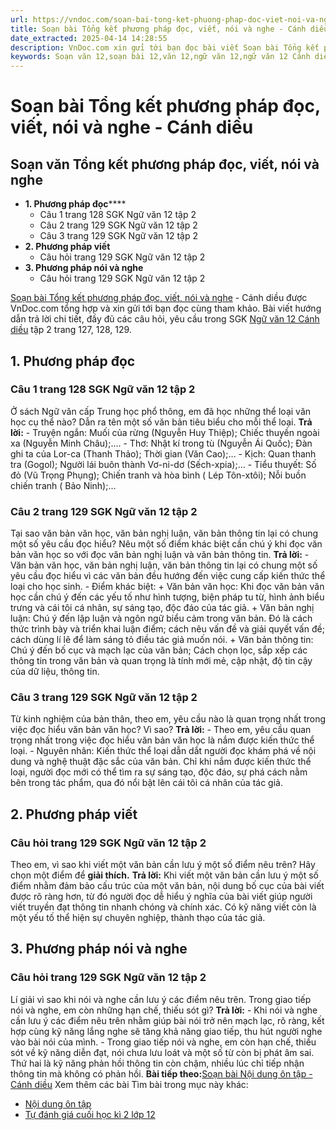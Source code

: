```yaml
---
url: https://vndoc.com/soan-bai-tong-ket-phuong-phap-doc-viet-noi-va-nghe-canh-dieu-331497
title: Soạn bài Tổng kết phương pháp đọc, viết, nói và nghe - Cánh diều - VnDoc.com
date_extracted: 2025-04-14 14:28:55
description: VnDoc.com xin gửi tới bạn đọc bài viết Soạn bài Tổng kết phương pháp đọc, viết, nói và nghe - Cánh diều để bạn đọc cùng tham khảo nhé.
keywords: Soạn văn 12,soạn bài 12,văn 12,ngữ văn 12,ngữ văn 12 Cánh diều,soạn ngữ văn 12,giải ngữ văn 12,soạn văn 12 Cánh diều,soạn văn 12 Cánh diều ngắn nhất,soạn bài 12 cánh diều,soạn văn 12 tập 2 trang 127 Cánh diều,Soạn bài Tổng kết phương pháp đọc viết nói và nghe Cánh diều,Soạn bài Tổng kết phương pháp đọc viết nói và nghe,Soạn văn Tổng kết phương pháp đọc viết nói và nghe,Tổng kết phương pháp đọc viết nói và nghe,soạn văn 12 tập 2 trang 128,soạn văn 12 tập 2 trang 129
---
```


# Soạn bài Tổng kết phương pháp đọc, viết, nói và nghe - Cánh diều
## Soạn văn Tổng kết phương pháp đọc, viết, nói và nghe
  * **1\. Phương pháp đọc******
    * Câu 1 trang 128 SGK Ngữ văn 12 tập 2
    * Câu 2 trang 129 SGK Ngữ văn 12 tập 2
    * Câu 3 trang 129 SGK Ngữ văn 12 tập 2
  * **2\. Phương pháp viết**
    * Câu hỏi trang 129 SGK Ngữ văn 12 tập 2
  * **3\. Phương pháp nói và nghe**
    * Câu hỏi trang 129 SGK Ngữ văn 12 tập 2

[Soạn bài Tổng kết phương pháp đọc, viết, nói và nghe](<https://vndoc.com/soan-bai-tong-ket-phuong-phap-doc-viet-noi-va-nghe-canh-dieu-331497>) \- Cánh diều được VnDoc.com tổng hợp và xin gửi tới bạn đọc cùng tham khảo. Bài viết hướng dẫn trả lời chi tiết, đầy đủ các câu hỏi, yêu cầu trong SGK [Ngữ văn 12 Cánh diều](<https://vndoc.com/soan-van-12-canh-dieu>) tập 2 trang 127, 128, 129.
## 1\. Phương pháp đọc
### Câu 1 trang 128 SGK Ngữ văn 12 tập 2
Ở sách Ngữ văn cấp Trung học phổ thông, em đã học những thể loại văn học cụ thể nào? Dẫn ra tên một số văn bản tiêu biểu cho mỗi thể loại.
**Trả lời:**
\- Truyện ngắn: Muối của rừng \(Nguyễn Huy Thiệp\); Chiếc thuyền ngoài xa \(Nguyễn Minh Châu\);….
\- Thơ: Nhật kí trong tù \(Nguyễn Ái Quốc\); Đàn ghi ta của Lor-ca \(Thanh Thảo\); Thời gian \(Văn Cao\);…
\- Kịch: Quan thanh tra \(Gogol\); Người lái buôn thành Vơ-ni-dơ \(Sếch-xpia\);…
\- Tiểu thuyết: Số đỏ \(Vũ Trọng Phụng\); Chiến tranh và hòa bình \( Lép Tôn-xtôi\); Nỗi buồn chiến tranh \( Bảo Ninh\);…
### Câu 2 trang 129 SGK Ngữ văn 12 tập 2
Tại sao văn bản văn học, văn bản nghị luận, văn bản thông tin lại có chung một số yêu cầu đọc hiểu? Nêu một số điểm khác biệt cần chú ý khi đọc văn bản văn học so với đọc văn bản nghị luận và văn bản thông tin.
**Trả lời:**
\- Văn bản văn học, văn bản nghị luận, văn bản thông tin lại có chung một số yêu cầu đọc hiểu vì các văn bản đều hướng đến việc cung cấp kiến thức thể loại cho học sinh.
\- Điểm khác biệt:
\+ Văn bản văn học: Khi đọc văn bản văn học cần chú ý đến các yếu tố như hình tượng, biện pháp tu từ, hình ảnh biểu trưng và cái tôi cá nhân, sự sáng tạo, độc đáo của tác giả.
\+ Văn bản nghị luận: Chú ý đến lập luận và ngôn ngữ biểu cảm trong văn bản.
Đó là cách thức trình bày và triển khai luận điểm; cách nêu vấn đề và giải quyết vấn đề; cách dùng lí lẽ để làm sáng tỏ điều tác giả muốn nói.
\+ Văn bản thông tin: Chú ý đến bố cục và mạch lạc của văn bản; Cách chọn lọc, sắp xếp các thông tin trong văn bản và quan trọng là tính mới mẻ, cập nhật, độ tin cậy của dữ liệu, thông tin.
### Câu 3 trang 129 SGK Ngữ văn 12 tập 2
Từ kinh nghiệm của bản thân, theo em, yêu cầu nào là quan trọng nhất trong việc đọc hiểu văn bản văn học? Vì sao?
**Trả lời:**
\- Theo em, yêu cầu quan trọng nhất trong việc đọc hiểu văn bản văn học là nắm được kiến thức thể loại.
\- Nguyên nhân: Kiến thức thể loại dẫn dắt người đọc khám phá về nội dung và nghệ thuật đặc sắc của văn bản. Chỉ khi nắm được kiến thức thể loại, người đọc mới có thể tìm ra sự sáng tạo, độc đáo, sự phá cách nằm bên trong tác phẩm, qua đó nổi bật lên cái tôi cá nhân của tác giả.
## 2\. Phương pháp viết
### Câu hỏi trang 129 SGK Ngữ văn 12 tập 2
Theo em, vì sao khi viết một văn bản cần lưu ý một số điểm nêu trên? Hãy chọn một điểm để **giải thích.**
**Trả lời:**
Khi viết một văn bản cần lưu ý một số điểm nhằm đảm bảo cấu trúc của một văn bản, nội dung bố cục của bài viết được rõ ràng hơn, từ đó người đọc dễ hiểu ý nghĩa của bài viết giúp người viết truyền đạt thông tin nhanh chóng và chính xác. Có kỹ năng viết còn là một yếu tố thể hiện sự chuyên nghiệp, thành thạo của tác giả.
## 3\. Phương pháp nói và nghe
### Câu hỏi trang 129 SGK Ngữ văn 12 tập 2
Lí giải vì sao khi nói và nghe cần lưu ý các điểm nêu trên. Trong giao tiếp nói và nghe, em còn những hạn chế, thiếu sót gì?
**Trả lời:**
\- Khi nói và nghe cần lưu ý các điểm nêu trên nhằm giúp bài nói trở nên mạch lạc, rõ ràng, kết hợp cùng kỹ năng lắng nghe sẽ tăng khả năng giao tiếp, thu hút người nghe vào bài nói của mình.
\- Trong giao tiếp nói và nghe, em còn hạn chế, thiếu sót về kỹ năng diễn đạt, nói chưa lưu loát và một số từ còn bị phát âm sai. Thứ hai là kỹ năng phản hồi thông tin còn chậm, nhiều lúc chỉ tiếp nhận thông tin mà không có phản hồi.
**Bài tiếp theo:**[Soạn bài Nội dung ôn tập - Cánh diều](<https://vndoc.com/soan-bai-noi-dung-on-tap-canh-dieu-331498>)
Xem thêm các bài Tìm bài trong mục này khác:
  * [Nội dung ôn tập](</soan-bai-noi-dung-on-tap-canh-dieu-331498>)
  * [Tự đánh giá cuối học kì 2 lớp 12](</soan-bai-tu-danh-gia-cuoi-hoc-ki-2-lop-12-canh-dieu-331500>)

